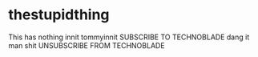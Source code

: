 # thestupidthing
This has nothing innit tommyinnit
SUBSCRIBE TO TECHNOBLADE
dang it man shit
UNSUBSCRIBE FROM TECHNOBLADE
